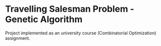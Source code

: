 # Travelling Salesman Problem - Genetic Algorithm

Project implemented as an university course (Combinatorial Optimization) assignment.
